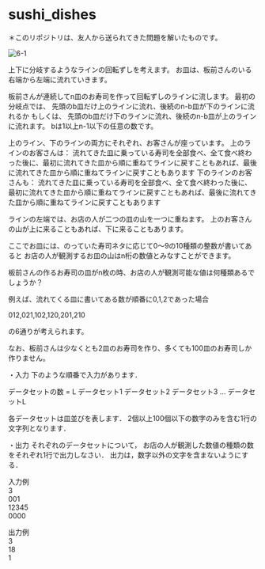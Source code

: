 # sushi_dishes

＊このリポジトリは、友人から送られてきた問題を解いたものです。  



![6-1](https://user-images.githubusercontent.com/24310356/58189985-8237ba00-7cf6-11e9-946f-c21b70384be2.gif)


上下に分岐するようなラインの回転ずしを考えます。
お皿は、板前さんのいる右端から左端に流れていきます。

板前さんが連続してn皿のお寿司を作って回転ずしのラインに流します。
最初の分岐点では、
先頭のb皿だけ上のラインに流れ、後続のn-b皿が下のラインに流れるか
もしくは、
先頭のb皿だけ下のラインに流れ、後続のn-b皿が上のラインに流れます。
bは1以上n-1以下の任意の数です。

上のライン、下のラインの両方にそれぞれ、お客さんが座っています。
上のラインのお客さんは：
流れてきた皿に乗っている寿司を全部食べ、全て食べ終わった後に、最初に流れてきた皿から順に重ねてラインに戻すこともあれば、最後に流れてきた皿から順に重ねてラインに戻すこともあります
下のラインのお客さんも：
流れてきた皿に乗っている寿司を全部食べ、全て食べ終わった後に、最初に流れてきた皿から順に重ねてラインに戻すこともあれば、最後に流れてきた皿から順に重ねてラインに戻すこともあります

ラインの左端では、お店の人が二つの皿の山を一つに重ねます。
上のお客さんの山が上に来ることもあれば、下に来ることもあります。


ここでお皿には、のっていた寿司ネタに応じて0～9の10種類の整数が書いてあると
お店の人が観測するお皿の山はn桁の数値とみなすことができます。

板前さんの作るお寿司の皿がn枚の時、お店の人が観測可能な値は何種類あるでしょうか？


例えば、流れてくる皿に書いてある数が順番に0,1,2であった場合

012,021,102,120,201,210

の6通りが考えられます。

なお、板前さんは少なくとも2皿のお寿司を作り、多くても100皿のお寿司しか作りません。

・入力
下のような順番で入力があります．

データセットの数 = L
データセット1 
データセット2 
データセット3
... 
データセットL

各データセットは皿並びを表します．
 2個以上100個以下の数字のみを含む1行の文字列となります．

・出力
それぞれのデータセットについて，
お店の人が観測した数値の種類の数をそれぞれ1行で出力しなさい．
出力は，数字以外の文字を含まないようにする．


入力例  
3  
001  
12345  
0000  

出力例  
3  
18  
1  
